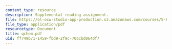 ```yaml
---
content_type: resource
description: Supplemental reading assignment.
file: https://ol-ocw-studio-app-production.s3.amazonaws.com/courses/5-68j-kinetics-of-chemical-reactions-spring-2003/ff749b711459fbd92f9c70bcbd064df7_qchem.pdf
file_type: application/pdf
resourcetype: Document
title: qchem.pdf
uid: ff749b71-1459-fbd9-2f9c-70bcbd064df7
---
```

